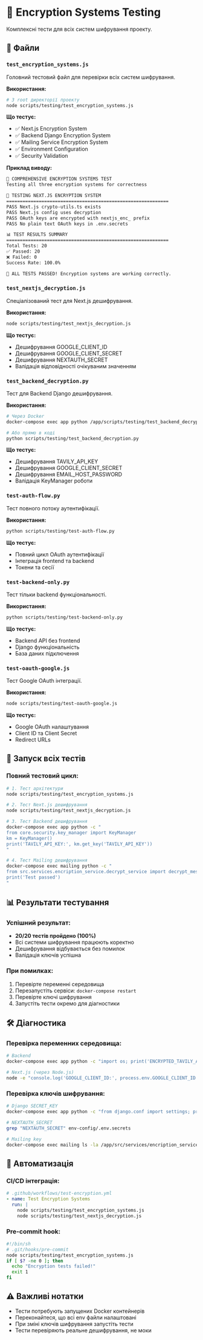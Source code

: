 # 🧪 Encryption Systems Testing

Комплексні тести для всіх систем шифрування проекту.

## 📁 Файли

### `test_encryption_systems.js`
Головний тестовий файл для перевірки всіх систем шифрування.

**Використання:**
```bash
# З root директорії проекту
node scripts/testing/test_encryption_systems.js
```

**Що тестує:**
- ✅ Next.js Encryption System
- ✅ Backend Django Encryption System  
- ✅ Mailing Service Encryption System
- ✅ Environment Configuration
- ✅ Security Validation

**Приклад виводу:**
```bash
🧪 COMPREHENSIVE ENCRYPTION SYSTEMS TEST
Testing all three encryption systems for correctness

🔐 TESTING NEXT.JS ENCRYPTION SYSTEM
============================================================
PASS Next.js crypto-utils.ts exists
PASS Next.js config uses decryption
PASS OAuth keys are encrypted with nextjs_enc_ prefix
PASS No plain text OAuth keys in .env.secrets

📊 TEST RESULTS SUMMARY
============================================================
Total Tests: 20
✅ Passed: 20
❌ Failed: 0
Success Rate: 100.0%

🎉 ALL TESTS PASSED! Encryption systems are working correctly.
```

### `test_nextjs_decryption.js`
Спеціалізований тест для Next.js дешифрування.

**Використання:**
```bash
node scripts/testing/test_nextjs_decryption.js
```

**Що тестує:**
- Дешифрування GOOGLE_CLIENT_ID
- Дешифрування GOOGLE_CLIENT_SECRET  
- Дешифрування NEXTAUTH_SECRET
- Валідація відповідності очікуваним значенням

### `test_backend_decryption.py`
Тест для Backend Django дешифрування.

**Використання:**
```bash
# Через Docker
docker-compose exec app python /app/scripts/testing/test_backend_decryption.py

# Або прямо в коді
python scripts/testing/test_backend_decryption.py
```

**Що тестує:**
- Дешифрування TAVILY_API_KEY
- Дешифрування GOOGLE_CLIENT_SECRET
- Дешифрування EMAIL_HOST_PASSWORD
- Валідація KeyManager роботи

### `test-auth-flow.py`
Тест повного потоку аутентифікації.

**Використання:**
```bash
python scripts/testing/test-auth-flow.py
```

**Що тестує:**
- Повний цикл OAuth аутентифікації
- Інтеграція frontend та backend
- Токени та сесії

### `test-backend-only.py`
Тест тільки backend функціональності.

**Використання:**
```bash
python scripts/testing/test-backend-only.py
```

**Що тестує:**
- Backend API без frontend
- Django функціональність
- База даних підключення

### `test-oauth-google.js`
Тест Google OAuth інтеграції.

**Використання:**
```bash
node scripts/testing/test-oauth-google.js
```

**Що тестує:**
- Google OAuth налаштування
- Client ID та Client Secret
- Redirect URLs

## 🔧 Запуск всіх тестів

### Повний тестовий цикл:
```bash
# 1. Тест архітектури
node scripts/testing/test_encryption_systems.js

# 2. Тест Next.js дешифрування
node scripts/testing/test_nextjs_decryption.js

# 3. Тест Backend дешифрування
docker-compose exec app python -c "
from core.security.key_manager import KeyManager
km = KeyManager()
print('TAVILY_API_KEY:', km.get_key('TAVILY_API_KEY'))
"

# 4. Тест Mailing дешифрування
docker-compose exec mailing python -c "
from src.services.encription_service.decrypt_service import decrypt_message
print('Test passed')
"
```

## 📊 Результати тестування

### Успішний результат:
- **20/20 тестів пройдено (100%)**
- Всі системи шифрування працюють коректно
- Дешифрування відбувається без помилок
- Валідація ключів успішна

### При помилках:
1. Перевірте переменні середовища
2. Перезапустіть сервіси: `docker-compose restart`
3. Перевірте ключі шифрування
4. Запустіть тести окремо для діагностики

## 🛠️ Діагностика

### Перевірка переменних середовища:
```bash
# Backend
docker-compose exec app python -c "import os; print('ENCRYPTED_TAVILY_API_KEY:', bool(os.getenv('ENCRYPTED_TAVILY_API_KEY')))"

# Next.js (через Node.js)
node -e "console.log('GOOGLE_CLIENT_ID:', process.env.GOOGLE_CLIENT_ID ? 'SET' : 'NOT_SET')"
```

### Перевірка ключів шифрування:
```bash
# Django SECRET_KEY
docker-compose exec app python -c "from django.conf import settings; print('SECRET_KEY:', settings.SECRET_KEY[:20] + '...')"

# NEXTAUTH_SECRET
grep "NEXTAUTH_SECRET" env-config/.env.secrets

# Mailing key
docker-compose exec mailing ls -la /app/src/services/encription_service/key.txt
```

## 🎯 Автоматизація

### CI/CD інтеграція:
```yaml
# .github/workflows/test-encryption.yml
- name: Test Encryption Systems
  run: |
    node scripts/testing/test_encryption_systems.js
    node scripts/testing/test_nextjs_decryption.js
```

### Pre-commit hook:
```bash
#!/bin/sh
# .git/hooks/pre-commit
node scripts/testing/test_encryption_systems.js
if [ $? -ne 0 ]; then
  echo "Encryption tests failed!"
  exit 1
fi
```

## ⚠️ Важливі нотатки

- Тести потребують запущених Docker контейнерів
- Переконайтеся, що всі env файли налаштовані
- При зміні ключів шифрування запустіть тести
- Тести перевіряють реальне дешифрування, не моки
